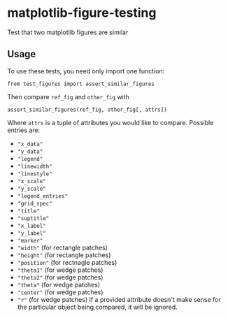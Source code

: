# matplotlib-figure-testing
Test that two matplotlib figures are similar

## Usage
To use these tests, you need only import one function:
```
from test_figures import assert_similar_figures
```
Then compare `ref_fig` and `other_fig` with 
```
assert_similar_figures(ref_fig, other_fig[, attrs])
```
Where `attrs` is a tuple of attributes you would like to compare. Possible entries are:
* `"x_data"`
* `"y_data"`
* `"legend"`
* `"linewidth"`
* `"linestyle"`
* `"x_scale"`
* `"y_scale"`
* `"legend_entries"`
* `"grid_spec"`
* `"title"`
* `"suptitle"`
* `"x_label"`
* `"y_label"`
* `"marker"`
* `"width"` (for rectangle patches)
* `"height"` (for rectangle patches)
* `"position"` (for rectnagle patches)
* `"theta1"` (for wedge patches)
* `"theta2"` (for wedge patches)
* `"theta"` (for wedge patches)
* `"center"` (for wedge patches)
* `"r"` (for wedge patches)
If a provided attribute doesn't make sense for the particular object being compared, it will be ignored.
